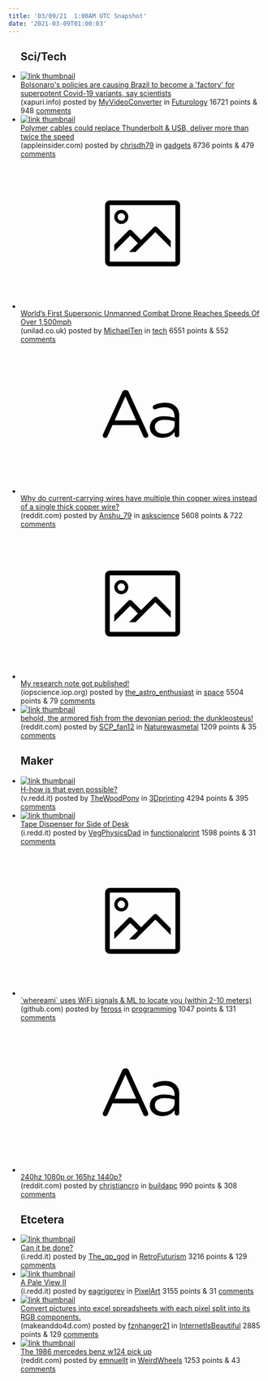 ```yaml
---
title: '03/09/21  1:00AM UTC Snapshot'
date: '2021-03-09T01:00:03'
---
```

<ul>
<h2>Sci/Tech</h2>

<li><a href='https://www.xapuri.info/news/bolsonaros-policies-are-causing-brazil-to-become-a-factory-for-superpotent-covid-19-variants-says-scientists/'><img src='https://b.thumbs.redditmedia.com/bBxETsexKNqe6o7imCTocMZ3b16NBFcgOLLhZCXeock.jpg' alt='link thumbnail'></a><div><div class='linkTitle'><a href='https://www.xapuri.info/news/bolsonaros-policies-are-causing-brazil-to-become-a-factory-for-superpotent-covid-19-variants-says-scientists/'>Bolsonaro's policies are causing Brazil to become a 'factory' for superpotent Covid-19 variants, say scientists</a></div>(xapuri.info) posted by <a href='https://www.reddit.com/user/MyVideoConverter'>MyVideoConverter</a> in <a href='https://www.reddit.com/r/Futurology'>Futurology</a> 16721 points & 948 <a href='https://www.reddit.com/r/Futurology/comments/m0gpbb/bolsonaros_policies_are_causing_brazil_to_become/'>comments</a></div></li>

<li><a href='https://appleinsider.com/articles/21/03/08/polymer-cables-could-replace-thunderbolt-with-105-gbps-data-transfers'><img src='https://b.thumbs.redditmedia.com/aI_djTYNMCzsiGvF-xwqyEbGx-DNQdTyXd4gGBx2TuE.jpg' alt='link thumbnail'></a><div><div class='linkTitle'><a href='https://appleinsider.com/articles/21/03/08/polymer-cables-could-replace-thunderbolt-with-105-gbps-data-transfers'>Polymer cables could replace Thunderbolt &amp; USB, deliver more than twice the speed</a></div>(appleinsider.com) posted by <a href='https://www.reddit.com/user/chrisdh79'>chrisdh79</a> in <a href='https://www.reddit.com/r/gadgets'>gadgets</a> 8736 points & 479 <a href='https://www.reddit.com/r/gadgets/comments/m0emz0/polymer_cables_could_replace_thunderbolt_usb/'>comments</a></div></li>

<li><a href='https://www.unilad.co.uk/technology/worlds-first-supersonic-unmanned-combat-drone-reaches-speeds-of-over-1500mph/'><svg version='1.1' viewBox='-34 -14 104 64' preserveAspectRatio='xMidYMid meet' xmlns='http://www.w3.org/2000/svg' xmlns:xlink='http://www.w3.org/1999/xlink'>
    <title>link thumbnail</title>
    <path d='M32,4H4A2,2,0,0,0,2,6V30a2,2,0,0,0,2,2H32a2,2,0,0,0,2-2V6A2,2,0,0,0,32,4ZM4,30V6H32V30Z'></path>
    <path d='M8.92,14a3,3,0,1,0-3-3A3,3,0,0,0,8.92,14Zm0-4.6A1.6,1.6,0,1,1,7.33,11,1.6,1.6,0,0,1,8.92,9.41Z'></path>
    <path d='M22.78,15.37l-5.4,5.4-4-4a1,1,0,0,0-1.41,0L5.92,22.9v2.83l6.79-6.79L16,22.18l-3.75,3.75H15l8.45-8.45L30,24V21.18l-5.81-5.81A1,1,0,0,0,22.78,15.37Z'></path>
    </svg></a><div><div class='linkTitle'><a href='https://www.unilad.co.uk/technology/worlds-first-supersonic-unmanned-combat-drone-reaches-speeds-of-over-1500mph/'>World’s First Supersonic Unmanned Combat Drone Reaches Speeds Of Over 1,500mph</a></div>(unilad.co.uk) posted by <a href='https://www.reddit.com/user/MichaelTen'>MichaelTen</a> in <a href='https://www.reddit.com/r/tech'>tech</a> 6551 points & 552 <a href='https://www.reddit.com/r/tech/comments/m0acvf/worlds_first_supersonic_unmanned_combat_drone/'>comments</a></div></li>

<li><a href='https://www.reddit.com/r/askscience/comments/m0c9t7/why_do_currentcarrying_wires_have_multiple_thin/'><svg version='1.1' viewBox='-34 -12 104 64' preserveAspectRatio='xMidYMid slice' xmlns='http://www.w3.org/2000/svg' xmlns:xlink='http://www.w3.org/1999/xlink'>
    <title>text link thumbnail</title>
    <path d='M12.19,8.84a1.45,1.45,0,0,0-1.4-1h-.12a1.46,1.46,0,0,0-1.42,1L1.14,26.56a1.29,1.29,0,0,0-.14.59,1,1,0,0,0,1,1,1.12,1.12,0,0,0,1.08-.77l2.08-4.65h11l2.08,4.59a1.24,1.24,0,0,0,1.12.83,1.08,1.08,0,0,0,1.08-1.08,1.64,1.64,0,0,0-.14-.57ZM6.08,20.71l4.59-10.22,4.6,10.22Z'>
    </path>
    <path d='M32.24,14.78A6.35,6.35,0,0,0,27.6,13.2a11.36,11.36,0,0,0-4.7,1,1,1,0,0,0-.58.89,1,1,0,0,0,.94.92,1.23,1.23,0,0,0,.39-.08,8.87,8.87,0,0,1,3.72-.81c2.7,0,4.28,1.33,4.28,3.92v.5a15.29,15.29,0,0,0-4.42-.61c-3.64,0-6.14,1.61-6.14,4.64v.05c0,2.95,2.7,4.48,5.37,4.48a6.29,6.29,0,0,0,5.19-2.48V26.9a1,1,0,0,0,1,1,1,1,0,0,0,1-1.06V19A5.71,5.71,0,0,0,32.24,14.78Zm-.56,7.7c0,2.28-2.17,3.89-4.81,3.89-1.94,0-3.61-1.06-3.61-2.86v-.06c0-1.8,1.5-3,4.2-3a15.2,15.2,0,0,1,4.22.61Z'>
    </path>
    </svg></a><div><div class='linkTitle'><a href='https://www.reddit.com/r/askscience/comments/m0c9t7/why_do_currentcarrying_wires_have_multiple_thin/'>Why do current-carrying wires have multiple thin copper wires instead of a single thick copper wire?</a></div>(reddit.com) posted by <a href='https://www.reddit.com/user/Anshu_79'>Anshu_79</a> in <a href='https://www.reddit.com/r/askscience'>askscience</a> 5608 points & 722 <a href='https://www.reddit.com/r/askscience/comments/m0c9t7/why_do_currentcarrying_wires_have_multiple_thin/'>comments</a></div></li>

<li><a href='https://iopscience.iop.org/article/10.3847/2515-5172/abe7ee'><svg version='1.1' viewBox='-34 -14 104 64' preserveAspectRatio='xMidYMid meet' xmlns='http://www.w3.org/2000/svg' xmlns:xlink='http://www.w3.org/1999/xlink'>
    <title>link thumbnail</title>
    <path d='M32,4H4A2,2,0,0,0,2,6V30a2,2,0,0,0,2,2H32a2,2,0,0,0,2-2V6A2,2,0,0,0,32,4ZM4,30V6H32V30Z'></path>
    <path d='M8.92,14a3,3,0,1,0-3-3A3,3,0,0,0,8.92,14Zm0-4.6A1.6,1.6,0,1,1,7.33,11,1.6,1.6,0,0,1,8.92,9.41Z'></path>
    <path d='M22.78,15.37l-5.4,5.4-4-4a1,1,0,0,0-1.41,0L5.92,22.9v2.83l6.79-6.79L16,22.18l-3.75,3.75H15l8.45-8.45L30,24V21.18l-5.81-5.81A1,1,0,0,0,22.78,15.37Z'></path>
    </svg></a><div><div class='linkTitle'><a href='https://iopscience.iop.org/article/10.3847/2515-5172/abe7ee'>My research note got published!</a></div>(iopscience.iop.org) posted by <a href='https://www.reddit.com/user/the_astro_enthusiast'>the_astro_enthusiast</a> in <a href='https://www.reddit.com/r/space'>space</a> 5504 points & 79 <a href='https://www.reddit.com/r/space/comments/m0isax/my_research_note_got_published/'>comments</a></div></li>

<li><a href='https://www.reddit.com/gallery/m0piln'><img src='https://b.thumbs.redditmedia.com/wTq4-IBLD-6SrOnXoLPR2WqzJmBE2ir39mFfRTqwI2k.jpg' alt='link thumbnail'></a><div><div class='linkTitle'><a href='https://www.reddit.com/gallery/m0piln'>behold, the armored fish from the devonian period: the dunkleosteus!</a></div>(reddit.com) posted by <a href='https://www.reddit.com/user/SCP_fan12'>SCP_fan12</a> in <a href='https://www.reddit.com/r/Naturewasmetal'>Naturewasmetal</a> 1209 points & 35 <a href='https://www.reddit.com/r/Naturewasmetal/comments/m0piln/behold_the_armored_fish_from_the_devonian_period/'>comments</a></div></li>

<h2>Maker</h2>

<li><a href='https://v.redd.it/hwdq9atjnsl61'><img src='https://b.thumbs.redditmedia.com/_Dp-tAVHGH698PsWxnSfHoBCLKMMD3AV4_OrUUqBBTg.jpg' alt='link thumbnail'></a><div><div class='linkTitle'><a href='https://v.redd.it/hwdq9atjnsl61'>H-how is that even possible?</a></div>(v.redd.it) posted by <a href='https://www.reddit.com/user/TheWoodPony'>TheWoodPony</a> in <a href='https://www.reddit.com/r/3Dprinting'>3Dprinting</a> 4294 points & 395 <a href='https://www.reddit.com/r/3Dprinting/comments/m0e8pi/hhow_is_that_even_possible/'>comments</a></div></li>

<li><a href='https://i.redd.it/dmsenj7wmtl61.jpg'><img src='https://b.thumbs.redditmedia.com/fn6UPoH9ZezqTgipwwlHheSGQAmG87K4uesz2WHpSKA.jpg' alt='link thumbnail'></a><div><div class='linkTitle'><a href='https://i.redd.it/dmsenj7wmtl61.jpg'>Tape Dispenser for Side of Desk</a></div>(i.redd.it) posted by <a href='https://www.reddit.com/user/VegPhysicsDad'>VegPhysicsDad</a> in <a href='https://www.reddit.com/r/functionalprint'>functionalprint</a> 1598 points & 31 <a href='https://www.reddit.com/r/functionalprint/comments/m0hug0/tape_dispenser_for_side_of_desk/'>comments</a></div></li>

<li><a href='https://github.com/kootenpv/whereami'><svg version='1.1' viewBox='-34 -14 104 64' preserveAspectRatio='xMidYMid meet' xmlns='http://www.w3.org/2000/svg' xmlns:xlink='http://www.w3.org/1999/xlink'>
    <title>link thumbnail</title>
    <path d='M32,4H4A2,2,0,0,0,2,6V30a2,2,0,0,0,2,2H32a2,2,0,0,0,2-2V6A2,2,0,0,0,32,4ZM4,30V6H32V30Z'></path>
    <path d='M8.92,14a3,3,0,1,0-3-3A3,3,0,0,0,8.92,14Zm0-4.6A1.6,1.6,0,1,1,7.33,11,1.6,1.6,0,0,1,8.92,9.41Z'></path>
    <path d='M22.78,15.37l-5.4,5.4-4-4a1,1,0,0,0-1.41,0L5.92,22.9v2.83l6.79-6.79L16,22.18l-3.75,3.75H15l8.45-8.45L30,24V21.18l-5.81-5.81A1,1,0,0,0,22.78,15.37Z'></path>
    </svg></a><div><div class='linkTitle'><a href='https://github.com/kootenpv/whereami'>`whereami` uses WiFi signals &amp; ML to locate you (within 2-10 meters)</a></div>(github.com) posted by <a href='https://www.reddit.com/user/feross'>feross</a> in <a href='https://www.reddit.com/r/programming'>programming</a> 1047 points & 131 <a href='https://www.reddit.com/r/programming/comments/m0i4kt/whereami_uses_wifi_signals_ml_to_locate_you/'>comments</a></div></li>

<li><a href='https://www.reddit.com/r/buildapc/comments/m0jfrq/240hz_1080p_or_165hz_1440p/'><svg version='1.1' viewBox='-34 -12 104 64' preserveAspectRatio='xMidYMid slice' xmlns='http://www.w3.org/2000/svg' xmlns:xlink='http://www.w3.org/1999/xlink'>
    <title>text link thumbnail</title>
    <path d='M12.19,8.84a1.45,1.45,0,0,0-1.4-1h-.12a1.46,1.46,0,0,0-1.42,1L1.14,26.56a1.29,1.29,0,0,0-.14.59,1,1,0,0,0,1,1,1.12,1.12,0,0,0,1.08-.77l2.08-4.65h11l2.08,4.59a1.24,1.24,0,0,0,1.12.83,1.08,1.08,0,0,0,1.08-1.08,1.64,1.64,0,0,0-.14-.57ZM6.08,20.71l4.59-10.22,4.6,10.22Z'>
    </path>
    <path d='M32.24,14.78A6.35,6.35,0,0,0,27.6,13.2a11.36,11.36,0,0,0-4.7,1,1,1,0,0,0-.58.89,1,1,0,0,0,.94.92,1.23,1.23,0,0,0,.39-.08,8.87,8.87,0,0,1,3.72-.81c2.7,0,4.28,1.33,4.28,3.92v.5a15.29,15.29,0,0,0-4.42-.61c-3.64,0-6.14,1.61-6.14,4.64v.05c0,2.95,2.7,4.48,5.37,4.48a6.29,6.29,0,0,0,5.19-2.48V26.9a1,1,0,0,0,1,1,1,1,0,0,0,1-1.06V19A5.71,5.71,0,0,0,32.24,14.78Zm-.56,7.7c0,2.28-2.17,3.89-4.81,3.89-1.94,0-3.61-1.06-3.61-2.86v-.06c0-1.8,1.5-3,4.2-3a15.2,15.2,0,0,1,4.22.61Z'>
    </path>
    </svg></a><div><div class='linkTitle'><a href='https://www.reddit.com/r/buildapc/comments/m0jfrq/240hz_1080p_or_165hz_1440p/'>240hz 1080p or 165hz 1440p?</a></div>(reddit.com) posted by <a href='https://www.reddit.com/user/christiancro'>christiancro</a> in <a href='https://www.reddit.com/r/buildapc'>buildapc</a> 990 points & 308 <a href='https://www.reddit.com/r/buildapc/comments/m0jfrq/240hz_1080p_or_165hz_1440p/'>comments</a></div></li>

<h2>Etcetera</h2>

<li><a href='https://i.redd.it/9dtrzkr6lql61.jpg'><img src='https://b.thumbs.redditmedia.com/TYVm8J2Rzd8u8SfkXanfigwOQnTnbFObDz64QEZUFPE.jpg' alt='link thumbnail'></a><div><div class='linkTitle'><a href='https://i.redd.it/9dtrzkr6lql61.jpg'>Can it be done?</a></div>(i.redd.it) posted by <a href='https://www.reddit.com/user/The_qp_god'>The_qp_god</a> in <a href='https://www.reddit.com/r/RetroFuturism'>RetroFuturism</a> 3216 points & 129 <a href='https://www.reddit.com/r/RetroFuturism/comments/m08c3d/can_it_be_done/'>comments</a></div></li>

<li><a href='https://i.redd.it/a8jaks6b7sl61.png'><img src='https://b.thumbs.redditmedia.com/wPyh7fSEOhnKPxPfSK6qjbXkksJYGSxMCqlHHN5cJus.jpg' alt='link thumbnail'></a><div><div class='linkTitle'><a href='https://i.redd.it/a8jaks6b7sl61.png'>A Pale View II</a></div>(i.redd.it) posted by <a href='https://www.reddit.com/user/eagrigorev'>eagrigorev</a> in <a href='https://www.reddit.com/r/PixelArt'>PixelArt</a> 3155 points & 31 <a href='https://www.reddit.com/r/PixelArt/comments/m0cykr/a_pale_view_ii/'>comments</a></div></li>

<li><a href='https://makeanddo4d.com/spreadsheet/'><img src='https://b.thumbs.redditmedia.com/rTnAk-FuwbuHQbdI7zlKp07KOAUhEPBTcVjM19GoZUs.jpg' alt='link thumbnail'></a><div><div class='linkTitle'><a href='https://makeanddo4d.com/spreadsheet/'>Convert pictures into excel spreadsheets with each pixel split into its RGB components.</a></div>(makeanddo4d.com) posted by <a href='https://www.reddit.com/user/fznhanger21'>fznhanger21</a> in <a href='https://www.reddit.com/r/InternetIsBeautiful'>InternetIsBeautiful</a> 2885 points & 129 <a href='https://www.reddit.com/r/InternetIsBeautiful/comments/m0h72d/convert_pictures_into_excel_spreadsheets_with/'>comments</a></div></li>

<li><a href='https://www.reddit.com/gallery/m0dfgp'><img src='https://b.thumbs.redditmedia.com/AJiqiVUy0Mt0kuqFVXS0iULZR8LefBY9nagoIsZQxHQ.jpg' alt='link thumbnail'></a><div><div class='linkTitle'><a href='https://www.reddit.com/gallery/m0dfgp'>The 1986 mercedes benz w124 pick up</a></div>(reddit.com) posted by <a href='https://www.reddit.com/user/emnuellt'>emnuellt</a> in <a href='https://www.reddit.com/r/WeirdWheels'>WeirdWheels</a> 1253 points & 43 <a href='https://www.reddit.com/r/WeirdWheels/comments/m0dfgp/the_1986_mercedes_benz_w124_pick_up/'>comments</a></div></li>

</ul>
